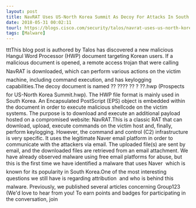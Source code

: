 ```yaml
---
layout: post
title: NavRAT Uses US-North Korea Summit As Decoy For Attacks In South Korea
date: 2018-05-31 00:02:11
tourl: https://blogs.cisco.com/security/talos/navrat-uses-us-north-korea-summit-as-decoy-for-attacks-in-south-korea
tags: [Malware]
---
```

tttThis blog post is authored by Talos has discovered a new malicious Hangul Word Processor (HWP) document targeting Korean users. If a malicious document is opened, a remote access trojan that were calling NavRAT is downloaded, which can perform various actions on the victim machine, including command execution, and has keylogging capabilities.The decoy document is named ?? ???? ?? ? ??.hwp (Prospects for US-North Korea Summit.hwp). The HWP file format is mainly used in South Korea. An Encapsulated PostScript (EPS) object is embedded within the document in order to execute malicious shellcode on the victim systems. The purpose is to download and execute an additional payload hosted on a compromised website: NavRAT.This is a classic RAT that can download, upload, execute commands on the victim host and, finally, perform keylogging. However, the command and control (C2) infrastructure is very specific. It uses the legitimate Naver email platform in order to communicate with the attackers via email. The uploaded file(s) are sent by email, and the downloaded files are retrieved from an email attachment. We have already observed malware using free email platforms for abuse, but this is the first time we have identified a malware that uses Naver  which is known for its popularity in South Korea.One of the most interesting questions we still have is regarding attribution  and who is behind this malware. Previously, we published several articles concerning Group123 (We'd love to hear from you! To earn points and badges for participating in the conversation, join 